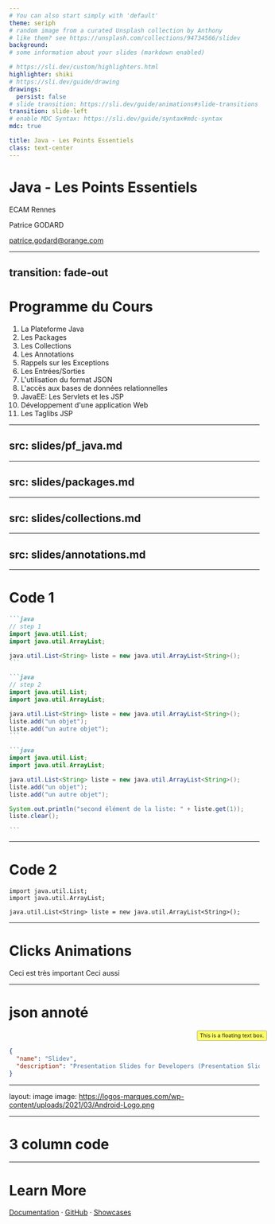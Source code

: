 ```yaml
---
# You can also start simply with 'default'
theme: seriph
# random image from a curated Unsplash collection by Anthony
# like them? see https://unsplash.com/collections/94734566/slidev
background: 
# some information about your slides (markdown enabled)

# https://sli.dev/custom/highlighters.html
highlighter: shiki
# https://sli.dev/guide/drawing
drawings:
  persist: false
# slide transition: https://sli.dev/guide/animations#slide-transitions
transition: slide-left
# enable MDC Syntax: https://sli.dev/guide/syntax#mdc-syntax
mdc: true

title: Java - Les Points Essentiels
class: text-center
---
```


# Java - Les Points Essentiels

ECAM Rennes

Patrice GODARD

patrice.godard@orange.com
<!--
The last comment block of each slide will be treated as slide notes. It will be visible and editable in Presenter Mode along with the slide. [Read more in the docs](https://sli.dev/guide/syntax.html#notes)
-->

---
transition: fade-out
---

# Programme du Cours

<!-- does not work in our context: <Toc minDepth="1" maxDepth="1"></Toc> -->
1. La Plateforme Java
2. Les Packages
3. Les Collections
4. Les Annotations
5. Rappels sur les Exceptions
6. Les Entrées/Sorties
7. L'utilisation du format JSON
8. L'accès aux bases de données relationnelles
9. JavaEE: Les Servlets et les JSP
10. Développement d'une application Web
11. Les Taglibs JSP

---
src: slides/pf_java.md
---

---
src: slides/packages.md
---

---
src: slides/collections.md
---

---
src: slides/annotations.md
---

---

# Code 1


````md magic-move {lines: true}
```java
// step 1
import java.util.List;
import java.util.ArrayList;

java.util.List<String> liste = new java.util.ArrayList<String>();
```

```java
// step 2
import java.util.List;
import java.util.ArrayList;

java.util.List<String> liste = new java.util.ArrayList<String>();
liste.add("un objet");
liste.add("un autre objet");
```

```java
import java.util.List;
import java.util.ArrayList;

java.util.List<String> liste = new java.util.ArrayList<String>();
liste.add("un objet");
liste.add("un autre objet");

System.out.println("second élément de la liste: " + liste.get(1));
liste.clear();

```
````

---

# Code 2

```java{monaco}
import java.util.List;
import java.util.ArrayList;

java.util.List<String> liste = new java.util.ArrayList<String>();
```

---

# Clicks Animations

<v-click>
Ceci est <span v-mark.red="1">très important</span>
</v-click>
<v-click>
Ceci <span v-mark.circle.orange="2">aussi</span>
</v-click>

---

# json annoté

<style>
/* Add your custom styles here */
.text-box {  
  position: relative;
  display: inline-block;
  font-size: 8pt;
  padding: 3px 5px;
  background-color: #FFFF66;
  border: 1px solid #aaa;
  border-radius: 3px;
}

.tb1 {
  position: relative;
  top: 0mm; left: 100mm;
}
</style>

<!-- Add your custom HTML here -->
<div class="text-box tb1">
  This is a floating text box.  
</div>


```json
{
  "name": "Slidev",
  "description": "Presentation Slides for Developers (Presentation Slides for Developers)"
}
```

---
layout: image
image: https://logos-marques.com/wp-content/uploads/2021/03/Android-Logo.png

---
# 3 column code

<v-click>
<div
  v-motion
  :initial="{ y: -80 }"
  :enter="{ y: 0 }"
  :click-1="{ y: 40 }"
  :leave="{ y: 1000 }"
>
  <Arrow x1="30mm" y1="30mm" x2="70mm" y2="30mm" width="1" color="#777"/>
</div>
</v-click>

---

# Learn More

[Documentation](https://sli.dev) · [GitHub](https://github.com/slidevjs/slidev) · [Showcases](https://sli.dev/showcases.html)

<PoweredBySlidev mt-10 />
